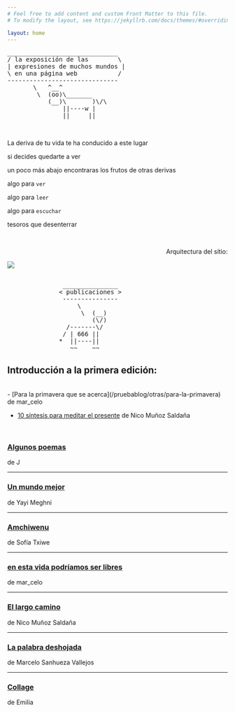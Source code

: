```yaml
---
# Feel free to add content and custom Front Matter to this file.
# To modify the layout, see https://jekyllrb.com/docs/themes/#overriding-theme-defaults

layout: home
---
```


<div>
 <p style="text-align:right;">
  <pre>
______________________________
/ la exposición de las        \
| expresiones de muchos mundos |
\ en una página web           /
------------------------------
       \   ^__^
        \  (oo)\_______
           (__)\       )\/\
               ||----w |
               ||     ||


  </pre>
 </p>
</div>

La deriva de tu vida te ha conducido a este lugar

si decides quedarte a ver

un poco más abajo encontraras los frutos de otras derivas

algo para `ver`

algo para `leer`

algo para `escuchar`

tesoros que desenterrar

<br>
 <div>
  <p style="text-align:right;">
Arquitectura del sítio:
  </p>
 </div>
  <img src="/pruebablog/archivos/autocad.gif" />

<pre>

               _______________
              < publicaciones >
               ---------------
                   \
                    \  (__)
                       (\/)
                /-------\/
               / | 666 ||
              *  ||----||
                 ~~    ~~
</pre>

## Introducción a la primera edición:
<br>
  - [Para la primavera que se acerca](/pruebablog/otras/para-la-primavera) de mar_celo

  <br>

  - [10 síntesis para meditar el presente](/pruebablog/otras/10-sintesis) de Nico Muñoz Saldaña

<br>



### [Algunos poemas](/pruebablog/2021/03/21/algunos-poemas)
de J

---

### [Un mundo mejor](/pruebablog/2021/03/21/Un-mundo_mejor)
de Yayi Meghni

---

### [Amchiwenu](/pruebablog/2021/03/21/Amchiwenu)
de Sofía Txiwe

---

### [en esta vida podríamos ser libres](/pruebablog/2021/03/17/en-esta-vida-podríamos-ser-libres.html)
de mar_celo

---

### [El largo camino](/pruebablog/2021/03/13/el-largo-camino)
de Nico Muñoz Saldaña

---

### [La palabra deshojada](/pruebablog/2021/03/01/la-palabra-deshojada)
de Marcelo Sanhueza Vallejos

---

### [Collage](/pruebablog/2021/03/01/collage-emilia)
de Emilia
